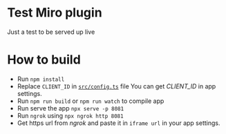 # Test Miro plugin

Just a test to be served up live

# How to build

- Run `npm install`
- Replace `CLIENT_ID` in [`src/config.ts`](src/config.ts) file You can get _CLIENT_ID_ in app settings.
- Run `npm run build` or `npm run watch` to compile app
- Run serve the app `npx serve -p 8081`
- Run `ngrok` using `npx ngrok http 8081`
- Get https url from _ngrok_ and paste it in `iframe url` in your app settings.

